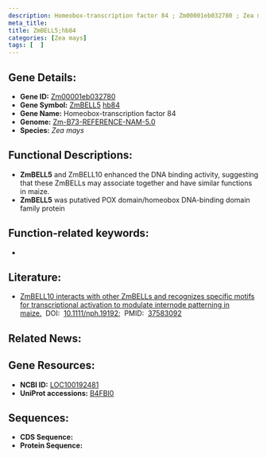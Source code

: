 ```yaml
---
description: Homeobox-transcription factor 84 ; Zm00001eb032780 ; Zea mays
meta_title:
title: ZmBELL5;hb84
categories: [Zea mays]
tags: [  ]
---
```


## Gene Details:
- **Gene ID:**	[Zm00001eb032780](https://www.maizegdb.org/gene_center/gene/Zm00001eb032780)
- **Gene Symbol:** <u>ZmBELL5</u>&nbsp;<u>hb84</u>
- **Gene Name:** Homeobox-transcription factor 84
- **Genome:** [Zm-B73-REFERENCE-NAM-5.0](https://www.maizegdb.org/genome/assembly/Zm-B73-REFERENCE-NAM-5.0)
- **Species:** *Zea mays*

## Functional Descriptions:
   - **ZmBELL5** and ZmBELL10 enhanced the DNA binding activity, suggesting that these ZmBELLs may associate together and have similar functions in maize.
   - **ZmBELL5** was putatived POX domain/homeobox DNA-binding domain family protein

## Function-related keywords:
- [](/tags//)

## Literature:
   - [ZmBELL10 interacts with other ZmBELLs and recognizes specific motifs for transcriptional activation to modulate internode patterning in maize.]( https://nph.onlinelibrary.wiley.com/doi/full/10.1111/nph.19192)&nbsp;&nbsp;DOI:&nbsp;&nbsp;[10.1111/nph.19192](https://nph.onlinelibrary.wiley.com/doi/full/10.1111/nph.19192);&nbsp;&nbsp;PMID:&nbsp;&nbsp;[37583092](https://pubmed.ncbi.nlm.nih.gov/37583092/)

## Related News:

## Gene Resources:
- **NCBI ID:**  [LOC100192481](https://www.ncbi.nlm.nih.gov/gene/?term=LOC100192481)
- **UniProt accessions:** [B4FBI0](https://www.uniprot.org/uniprotkb/B4FBI0/entry)



## Sequences:
- **CDS Sequence:**
- **Protein Sequence:**
